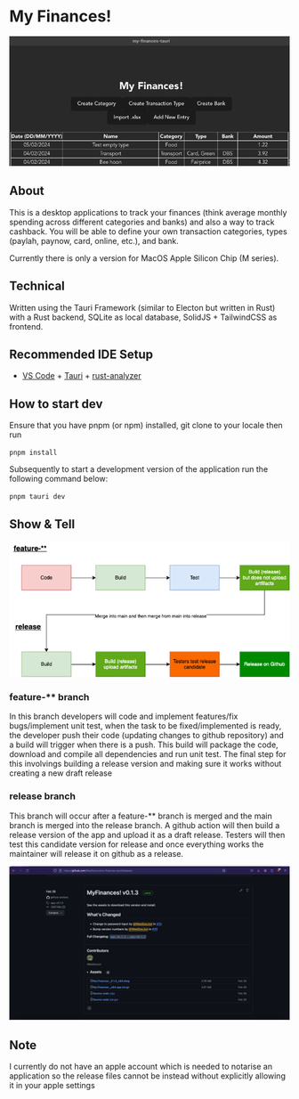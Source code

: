 # My Finances!

![sample image](sample.png)

## About

This is a desktop applications to track your finances (think average monthly spending across different categories and banks) and also a way to track cashback. You will be able to define your own transaction categories, types (paylah, paynow, card, online, etc.), and bank.

Currently there is only a version for MacOS Apple Silicon Chip (M series).

## Technical

Written using the Tauri Framework (similar to Electon but written in Rust) with a Rust backend, SQLite as local database, SolidJS + TailwindCSS as frontend.

## Recommended IDE Setup

- [VS Code](https://code.visualstudio.com/) + [Tauri](https://marketplace.visualstudio.com/items?itemName=tauri-apps.tauri-vscode) + [rust-analyzer](https://marketplace.visualstudio.com/items?itemName=rust-lang.rust-analyzer)

## How to start dev

Ensure that you have pnpm (or npm) installed, git clone to your locale then run

`pnpm install`

Subsequently to start a development version of the application run the following command below:

`pnpm tauri dev`

## Show & Tell

![CICD Pipeline flow diagram](github-actions.drawio.png)

### feature-\*\* branch

In this branch developers will code and implement features/fix bugs/implement unit test, when the task to be fixed/implemented is ready, the developer push their code (updating changes to github repository) and a build will trigger when there is a push. This build will package the code, download and compile all dependencies and run unit test. The final step for this involvings building a release version and making sure it works without creating a new draft release

### release branch

This branch will occur after a feature-\*\* branch is merged and the main branch is merged into the release branch. A github action will then build a release version of the app and upload it as a draft release. Testers will then test this candidate version for release and once everything works the maintainer will release it on github as a release.

![release page](github-release.png)

## Note

I currently do not have an apple account which is needed to notarise an application so the release files cannot be instead without explicitly allowing it in your apple settings
